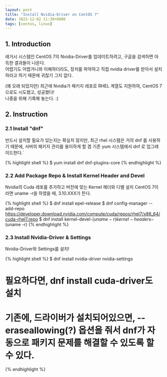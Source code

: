 ```yaml
---
layout: post
title: "Install Nvidia-Driver on CentOS 7"
date: 2022-12-02 11:39+0900
tags: [centos, linux]
---
```


## 1. Introduction
레거시 시스템인 CentOS 7의 Nvidia-Driver를 업데이트하려고, 구글을 검색하면 아득한 결과들이 나온다.  
어렵기도 어렵거니와 이해하더라도, 장치를 파악하고 직접 nvidia driver를 받아서 설치하라고 하기 때문에 귀찮기 그지 없다.  

(꽤 오래 되었지만) 최근에 Nvidia가 패키지 레포로 RHEL 계열도 지원하여, CentOS 7으로도 시도했고, 성공했다!  
나중을 위해 기록해 놓는다. :)

## 2. Instruction
### 2.1 Install "dnf"
반드시 설치할 필요가 있는지는 확실치 않지만, 최근 rhel 시스템은 거의 dnf 를 사용하기 때문에,
서버의 패키지 관리를 용이하게 할 겸 기존 yum 시스템에서 dnf 로 업그레이드한다.`

{% highlight shell %}
$ yum install dnf dnf-plugins-core
{% endhighlight %}

### 2.2 Add Package Repo & Install Kernel Header and Devel 
Nvidia의 Cuda 레포를 추가하고 버전에 맞는 Kernel 헤더와 디벨 설치
CentOS 7이라면 uname -r을 하였을 때, 3.10.XXX가 뜬다.

{% highlight shell %}
$ dnf install epel-release
$ dnf config-manager --add-repo https://developer.download.nvidia.com/compute/cuda/repos/rhel7/x86_64/cuda-rhel7.repo
$ dnf install kernel-devel-$(uname -r) kernel-headers-$(uname -r)
{% endhighlight %}

### 2.3 Install Nvidia-Driver & Settings
Nvidia-Driver와 Settings를 설치!

{% highlight shell %}
$ dnf install nvidia-driver nvidia-settings
# 필요하다면, dnf install cuda-driver도 설치
# 기존에, 드라이버가 설치되어있으면, --eraseallowing(?) 옵션을 줘서 dnf가 자동으로 패키지 문제를 해결할 수 있도록 할 수 있다. 
{% endhighlight %}
